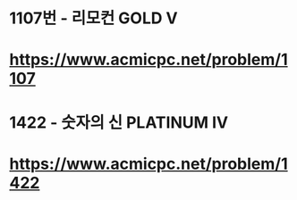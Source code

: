 # 1107번 - 리모컨 GOLD V
# https://www.acmicpc.net/problem/1107

# 1422 - 숫자의 신 PLATINUM IV
# https://www.acmicpc.net/problem/1422
